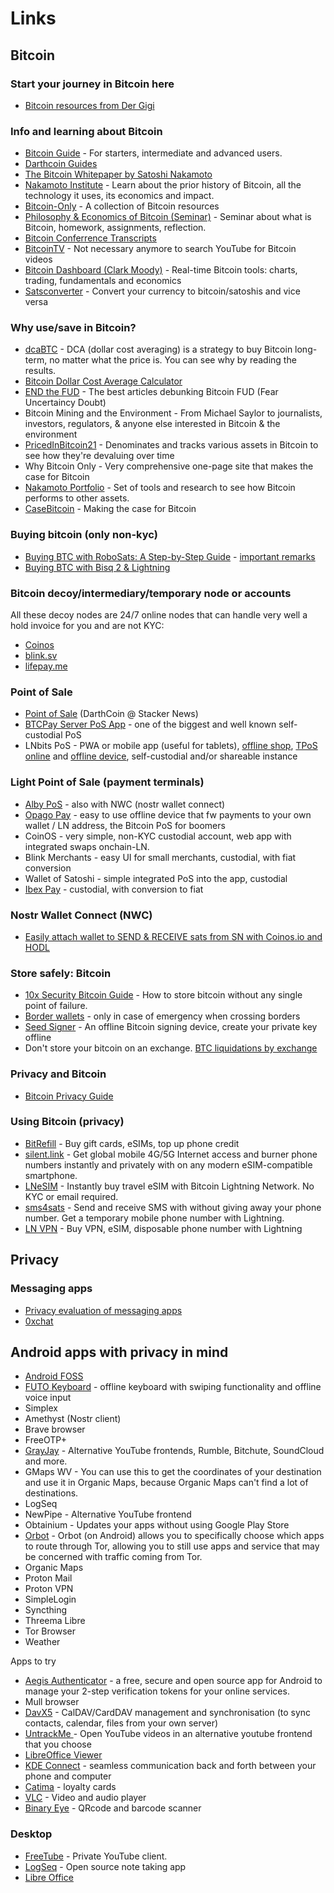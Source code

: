# Links

## Bitcoin

### Start your journey in Bitcoin here

* [Bitcoin resources from Der Gigi](https://bitcoin-resources.com/)

### Info and learning about Bitcoin

* [Bitcoin Guide](https://bitcoiner.guide/) - For starters, intermediate and advanced users.
* [Darthcoin Guides](https://darth-coin.github.io/)
* [The Bitcoin Whitepaper by Satoshi Nakamoto](https://bitcoin.org/bitcoin.pdf)
* [Nakamoto Institute](https://nakamotoinstitute.org/) - Learn about the prior history of Bitcoin, all the technology it uses, its economics and impact.
* [Bitcoin-Only](https://bitcoin-only.com/) - A collection of Bitcoin resources
* [Philosophy & Economics of Bitcoin (Seminar)](https://www.resistance.money/class/) - Seminar about what is Bitcoin, homework, assignments, reflection.
* [Bitcoin Conferrence Transcripts](https://bitlyrics.co/)
* [BitcoinTV](https://bitcointv.com/) - Not necessary anymore to search YouTube for Bitcoin videos
* [Bitcoin Dashboard (Clark Moody)](https://bitcoin.clarkmoody.com/dashboard/) - Real-time Bitcoin tools: charts, trading, fundamentals and economics
* [Satsconverter](https://satsconverter.io/) - Convert your currency to bitcoin/satoshis and vice versa

### Why use/save in Bitcoin?

* [dcaBTC](https://dcabtc.com/) - DCA (dollar cost averaging) is a strategy to buy Bitcoin long-term, no matter what the price is. You can see why by reading the results.
* [Bitcoin Dollar Cost Average Calculator](https://www.bitcoindollarcostaverage.com/)
* [END the FUD](https://endthefud.org/) - The best articles debunking Bitcoin FUD (Fear Uncertaincy Doubt)
* Bitcoin Mining and the Environment - From Michael Saylor to journalists, investors, regulators, & anyone else interested in Bitcoin & the environment
* [PricedInBitcoin21](https://www.pricedinbitcoin21.com/) - Denominates and tracks various assets in Bitcoin to see how they're devaluing over time
* Why Bitcoin Only - Very comprehensive one-page site that makes the case for Bitcoin
* [Nakamoto Portfolio](https://nakamotoportfolio.com/nakamoto/start) - Set of tools and research to see how Bitcoin performs to other assets.
* [CaseBitcoin](https://casebitcoin.com/) - Making the case for Bitcoin

### Buying bitcoin (only non-kyc)

* [Buying BTC with RoboSats: A Step-by-Step Guide](https://stacker.news/items/834397) - [important remarks](https://stacker.news/items/834397/r/chaum?commentId=834673)
* [Buying BTC with Bisq 2 & Lightning](https://stacker.news/items/663856)

### Bitcoin decoy/intermediary/temporary node or accounts
All these decoy nodes are 24/7 online nodes that can handle very well a hold invoice for you and are not KYC:
* [Coinos](https://coinos.io/)
* [blink.sv](https://www.blink.sv/)
* [lifepay.me](https://lifpay.me/en/)

### Point of Sale

* [Point of Sale](https://stacker.news/items/600658) (DarthCoin @ Stacker News)
* [BTCPay Server PoS App](https://docs.btcpayserver.org/Transmuter/EmailReceiptsPreset/#btcpay-pos-app-setup) - one of the biggest and well known self-custodial PoS
* LNbits PoS - PWA or mobile app (useful for tablets), [offline shop](https://github.com/lnbits/offlineshop), [TPoS online](https://github.com/lnbits/tpos) and [offline device](https://github.com/lnbits/lnurldevice), self-custodial and/or shareable instance

### Light Point of Sale (payment terminals)

* [Alby PoS](https://pos.albylabs.com/) - also with NWC (nostr wallet connect)
* [Opago Pay](https://opago-pay.com/en/) - easy to use offline device that fw payments to your own wallet / LN address, the Bitcoin PoS for boomers
* CoinOS - very simple, non-KYC custodial account, web app with integrated swaps onchain-LN.
* Blink Merchants - easy UI for small merchants, custodial, with fiat conversion
* Wallet of Satoshi - simple integrated PoS into the app, custodial
* [Ibex Pay](https://www.ibexpay.io/ibex-pay-point-of-sale-for-merchants) - custodial, with conversion to fiat

### Nostr Wallet Connect (NWC)

* [Easily attach wallet to SEND & RECEIVE sats from SN with Coinos.io and HODL](https://stacker.news/items/694593)


### Store safely: Bitcoin

* [10x Security Bitcoin Guide](https://btcguide.github.io/) - How to store bitcoin without any single point of failure.
* [Border wallets](https://www.borderwallets.com/ ) - only in case of emergency when crossing borders
* [Seed Signer](https://seedsigner.com/) - An offline Bitcoin signing device, create your private key offline
* Don't store your bitcoin on an exchange. [BTC liquidations by exchange](https://www.cryptometer.io/liquidation-data)

### Privacy and Bitcoin

* [Bitcoin Privacy Guide](https://bitcoiner.guide/privacy/)

### Using Bitcoin (privacy)

* [BitRefill](https://www.bitrefill.com/) - Buy gift cards, eSIMs, top up phone credit
* [silent.link](https://silent.link/) - Get global mobile 4G/5G Internet access and burner phone numbers instantly and privately with on any modern eSIM-compatible smartphone.
* [LNeSIM](https://www.lnesim.com/) - Instantly buy travel eSIM with Bitcoin Lightning Network. No KYC or email required.
* [sms4sats](https://sms4sats.com/) - Send and receive SMS with without giving away your phone number. Get a temporary mobile phone number with Lightning.
* [LN VPN](https://lnvpn.net/) - Buy VPN, eSIM, disposable phone number with Lightning

## Privacy

### Messaging apps

* [Privacy evaluation of messaging apps](https://stacker.news/items/836471)
* [0xchat](https://www.0xchat.com/)

## Android apps with privacy in mind

* [Android FOSS](https://github.com/offa/android-foss?tab=readme-ov-file#-calendar)
* [FUTO Keyboard](https://keyboard.futo.org/) - offline keyboard with swiping functionality and offline voice input
* Simplex
* Amethyst (Nostr client)
* Brave browser
* FreeOTP+
* [GrayJay](https://grayjay.app/) - Alternative YouTube frontends, Rumble, Bitchute, SoundCloud and more.
* GMaps WV - You can use this to get the coordinates of your destination and use it in Organic Maps, because Organic Maps can't find a lot of destinations.
* LogSeq
* NewPipe - Alternative YouTube frontend
* Obtainium - Updates your apps without using Google Play Store
* [Orbot](https://orbot.app/en/) - Orbot (on Android) allows you to specifically choose which apps to route through Tor, allowing you to still use apps and service that may be concerned with traffic coming from Tor.
* Organic Maps
* Proton Mail
* Proton VPN
* SimpleLogin
* Syncthing
* Threema Libre
* Tor Browser
* Weather

Apps to try

* [Aegis Authenticator](https://getaegis.app/) - a free, secure and open source app for Android to manage your 2-step verification tokens for your online services.
* Mull browser
* [DavX5](https://f-droid.org/packages/at.bitfire.davdroid/) - CalDAV/CardDAV management and synchronisation (to sync contacts, calendar, files from your own server)
* [UntrackMe ](https://f-droid.org/en/packages/app.fedilab.nitterizeme/) - Open YouTube videos in an alternative youtube frontend that you choose
* [LibreOffice Viewer](https://f-droid.org/packages/org.documentfoundation.libreoffice/)
* [KDE Connect](https://f-droid.org/en/packages/org.kde.kdeconnect_tp/) - seamless communication back and forth between your phone and computer
* [Catima](https://f-droid.org/packages/me.hackerchick.catima/) - loyalty cards
* [VLC](https://f-droid.org/packages/org.videolan.vlc/) - Video and audio player
* [Binary Eye](https://github.com/markusfisch/BinaryEye) - QRcode and barcode scanner

### Desktop

* [FreeTube](https://freetubeapp.io/) - Private YouTube client.
* [LogSeq](https://logseq.com/) - Open source note taking app
* [Libre Office](https://www.libreoffice.org/)
